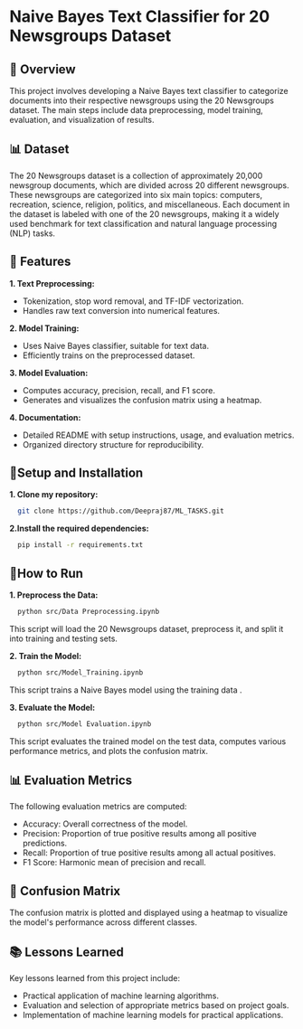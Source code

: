 
# Naive Bayes Text Classifier for 20 Newsgroups Dataset

## 📖 Overview
This project involves developing a Naive Bayes text classifier to categorize documents into their respective newsgroups using the 20 Newsgroups dataset. The main steps include data preprocessing, model training, evaluation, and visualization of results.

## 📊 Dataset
The 20 Newsgroups dataset is a collection of approximately 20,000 newsgroup documents, which are divided across 20 different newsgroups. These newsgroups are categorized into six main topics: computers, recreation, science, religion, politics, and miscellaneous. Each document in the dataset is labeled with one of the 20 newsgroups, making it a widely used benchmark for text classification and natural language processing (NLP) tasks.

## 🌟 Features

**1. Text Preprocessing:**

- Tokenization, stop word removal, and TF-IDF vectorization.
- Handles raw text conversion into numerical features.

**2. Model Training:**

- Uses Naive Bayes classifier, suitable for text data.
- Efficiently trains on the preprocessed dataset.

**3. Model Evaluation:**

- Computes accuracy, precision, recall, and F1 score.
- Generates and visualizes the confusion matrix using a heatmap.

**4. Documentation:**

- Detailed README with setup instructions, usage, and evaluation metrics.
- Organized directory structure for reproducibility.

## 🚀Setup and Installation

**1. Clone my repository:**

```bash
  git clone https://github.com/Deepraj87/ML_TASKS.git

```
**2.Install the required dependencies:**
```bash
  pip install -r requirements.txt
```

## 🤝How to Run

**1. Preprocess the Data:**
```bash
  python src/Data Preprocessing.ipynb
```
This script will load the 20 Newsgroups dataset, preprocess it, and split it into training and testing sets.

**2. Train the Model:**

```bash
  python src/Model_Training.ipynb
```

This script trains a Naive Bayes model using the training data .

**3. Evaluate the Model:**
```bash
  python src/Model Evaluation.ipynb
```

This script evaluates the trained model on the test data, computes various performance metrics, and plots the confusion matrix.
## 📊 Evaluation Metrics
The following evaluation metrics are computed: 

- Accuracy: Overall correctness of the model.
- Precision: Proportion of true positive results among all positive predictions.
- Recall: Proportion of true positive results among all actual positives.
- F1 Score: Harmonic mean of precision and recall.
## 🧠 Confusion Matrix
The confusion matrix is plotted and displayed using a heatmap to visualize the model's performance across different classes.

## 📚 Lessons Learned
Key lessons learned from this project include:

- Practical application of machine learning algorithms.
- Evaluation and selection of appropriate metrics based on project goals.
- Implementation of machine learning models for practical applications.
